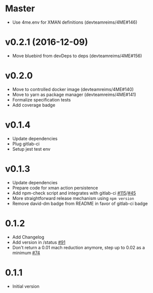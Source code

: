 # Master
  * Use 4me.env for XMAN definitions (devteamreims/4ME#146)
  
# v0.2.1 (2016-12-09)
  * Move bluebird from devDeps to deps (devteamreims/4ME#156)

# v0.2.0
  * Move to controlled docker image (devteamreims/4ME#140)
  * Move to yarn as package manager (devteamreims/4ME#141)
  * Formalize specification tests
  * Add coverage badge

# v0.1.4
  * Update dependencies
  * Plug gitlab-ci
  * Setup jest test env

# v0.1.3
  * Update dependencies
  * Prepare code for xman action persistence
  * Add npm-check script and integrates with gitlab-ci [#115](devteamreims/4ME#115)/[#45](devteamreims/4ME#45)
  * More straightforward release mechanism using `npm version`
  * Remove david-dm badge from README in favor of gitlab-ci badge

# 0.1.2
  * Add Changelog
  * Add version in /status [#91](https://github.com/devteamreims/4ME/issues/91)
  * Don't return a 0.01 mach reduction anymore, step up to 0.02 as a minimum [#74](https://github.com/devteamreims/4ME/issues/74)

# 0.1.1
  * Initial version
